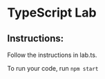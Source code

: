# TypeScript Lab

## Instructions:
Follow the instructions in lab.ts.

To run your code, run `npm start`